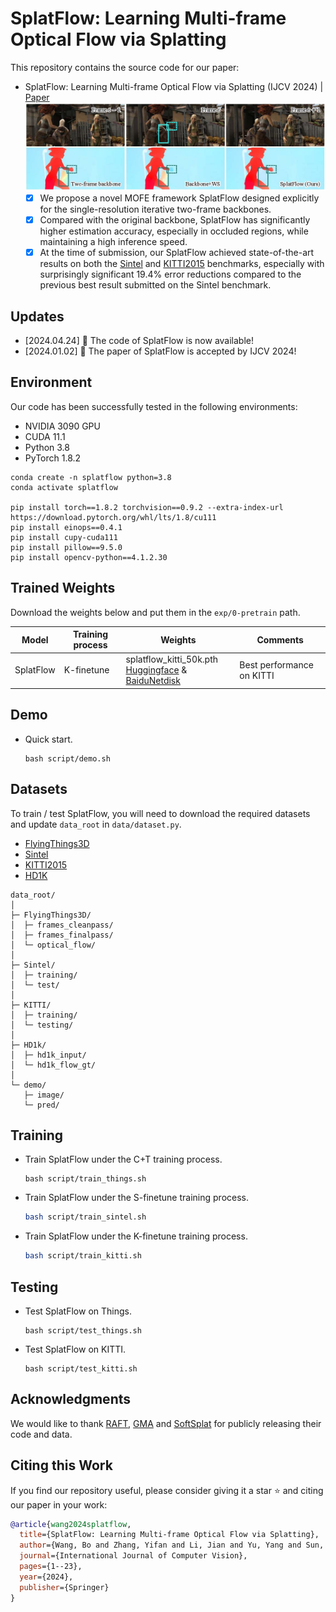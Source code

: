 [//]: # (@File: README.md)

[//]: # (@Project: SplatFlow)

[//]: # (@Author : wangbo)

[//]: # (@Time : 2024.07.12)

# SplatFlow: Learning Multi-frame Optical Flow via Splatting
This repository contains the source code for our paper:
- SplatFlow: Learning Multi-frame Optical Flow via Splatting (IJCV 2024) | [Paper](https://arxiv.org/pdf/2306.08887.pdf)
  ![](./asset/github-demo-2024_0517.jpg)
  - [x] We propose a novel MOFE framework SplatFlow designed explicitly for the single-resolution iterative two-frame backbones. 
  - [x] Compared with the original backbone, SplatFlow has significantly higher estimation accuracy, especially in occluded regions, while maintaining a high inference speed.
  - [x] At the time of submission, our SplatFlow achieved state-of-the-art results on both the [Sintel](http://sintel.is.tue.mpg.de/quant?metric_id=0&selected_pass=1) and [KITTI2015](https://www.cvlibs.net/datasets/kitti/eval_scene_flow.php?benchmark=flow) benchmarks, especially with surprisingly significant 19.4% error reductions compared to the previous best result submitted on the Sintel benchmark.

## Updates

- [2024.04.24] 📣 The code of SplatFlow is now available!
- [2024.01.02] 📣 The paper of SplatFlow is accepted by IJCV 2024!

## Environment

Our code has been successfully tested in the following environments:

* NVIDIA 3090 GPU
* CUDA 11.1
* Python 3.8
* PyTorch 1.8.2
```
conda create -n splatflow python=3.8
conda activate splatflow

pip install torch==1.8.2 torchvision==0.9.2 --extra-index-url https://download.pytorch.org/whl/lts/1.8/cu111
pip install einops==0.4.1
pip install cupy-cuda111
pip install pillow==9.5.0
pip install opencv-python==4.1.2.30
```

## Trained Weights

Download the weights below and put them in the `exp/0-pretrain` path. 

| Model     | Training process | Weights                                                                             | Comments                  |
|-----------|------------------|-------------------------------------------------------------------------------------|---------------------------|
| SplatFlow | K-finetune       | splatflow_kitti_50k.pth<br/>[Huggingface](https://huggingface.co/wwcreator/SplatFlow) & [BaiduNetdisk](https://pan.baidu.com/s/1JDPCexLqlj-ULLt1TPsGxA&pwd=wang) | Best performance on KITTI |


## Demo

* Quick start.
  ```Shell
  bash script/demo.sh
  ```

## Datasets

To train / test SplatFlow, you will need to download the required datasets and update `data_root` in `data/dataset.py`.

* [FlyingThings3D](https://lmb.informatik.uni-freiburg.de/resources/datasets/SceneFlowDatasets.en.html)
* [Sintel](http://sintel.is.tue.mpg.de/)
* [KITTI2015](http://www.cvlibs.net/datasets/kitti/eval_scene_flow.php?benchmark=flow)
* [HD1K](http://hci-benchmark.iwr.uni-heidelberg.de/)

```text
data_root/
│
├─ FlyingThings3D/
│  ├─ frames_cleanpass/
│  ├─ frames_finalpass/
│  └─ optical_flow/
│
├─ Sintel/
│  ├─ training/
│  └─ test/
│
├─ KITTI/
│  ├─ training/
│  └─ testing/
│
├─ HD1k/
│  ├─ hd1k_input/
│  └─ hd1k_flow_gt/
│
└─ demo/
   ├─ image/
   └─ pred/
```

## Training

* Train SplatFlow under the C+T training process.
  ```Shell
  bash script/train_things.sh
  ```
  
* Train SplatFlow under the S-finetune training process.
  ```bash
  bash script/train_sintel.sh
  ```

* Train SplatFlow under the K-finetune training process.
  ```bash
  bash script/train_kitti.sh
  ```
  
## Testing

* Test SplatFlow on Things.
  ```Shell
  bash script/test_things.sh
  ```
  
* Test SplatFlow on KITTI.
  ```Shell
  bash script/test_kitti.sh
  ```

## Acknowledgments
We would like to thank [RAFT](https://github.com/princeton-vl/RAFT), [GMA](https://github.com/zacjiang/GMA) and [SoftSplat](https://github.com/JHLew/SoftSplat-Full) for publicly releasing their code and data.

## Citing this Work

If you find our repository useful, please consider giving it a star ⭐ and citing our paper in your work:

```bibtex
@article{wang2024splatflow,
  title={SplatFlow: Learning Multi-frame Optical Flow via Splatting},
  author={Wang, Bo and Zhang, Yifan and Li, Jian and Yu, Yang and Sun, Zhenping and Liu, Li and Hu, Dewen},
  journal={International Journal of Computer Vision},
  pages={1--23},
  year={2024},
  publisher={Springer}
}
```
